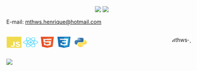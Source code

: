 

<div align="center">
  <a href="https://github.com/Mthws167"></a>
  <img height="180em" src="https://github-readme-stats.vercel.app/api?username=Mthws167&show_icons=true&theme=dark&include_all_commits=true&count_private=true"/>
  <img height="180em" src="https://github-readme-stats.vercel.app/api/top-langs/?username=Mthws167&layout=compact&langs_count=7&theme=dark"/>
</div>

<div>
  <p>E-mail: <a href=mailto:mthws.henrique@hotmail.com?subject="HTML link">mthws.henrique@hotmail.com</a></p>
</div>

<div style="display: inline_block"><br>
  <img align="center" alt="Mthws-Js" height="30" width="40" src="https://raw.githubusercontent.com/devicons/devicon/master/icons/javascript/javascript-plain.svg">
  <img align="center" alt="Mthws-React" height="30" width="40" src="https://raw.githubusercontent.com/devicons/devicon/master/icons/react/react-original.svg">
  <img align="center" alt="Mthws-HTML" height="30" width="40" src="https://raw.githubusercontent.com/devicons/devicon/master/icons/html5/html5-original.svg">
  <img align="center" alt="Mthws-CSS" height="30" width="40" src="https://raw.githubusercontent.com/devicons/devicon/master/icons/css3/css3-original.svg">
  <img align="center" alt="Mthws-Python" height="30" width="40" src="https://raw.githubusercontent.com/devicons/devicon/master/icons/python/python-original.svg">
  <img align="right" alt="Mthws-pic" height="150" style="border-radius:50% " src="https://instagram.fmgf1-1.fna.fbcdn.net/v/t51.2885-19/275633692_709505860210507_1689305447693488043_n.jpg?stp=dst-jpg_s150x150&_nc_ht=instagram.fmgf1-1.fna.fbcdn.net&_nc_cat=107&_nc_ohc=-t0aDloZwucAX8q-yW_&edm=ABfd0MgBAAAA&ccb=7-4&oh=00_AT-Jw9A5-F3upVb6du45mABnkw_qfx9toveiIel1-2evcA&oe=6285AA57&_nc_sid=7bff83">
</div>
  
  ##
 
<div> 
  <a href="https://br.linkedin.com/in/matheus-henrique-de-oliveira-33333b229" target="_blank"><img src="https://img.shields.io/badge/-LinkedIn-%230077B5?style=for-the-badge&logo=linkedin&logoColor=white" target="_blank"></a> 
</div>
